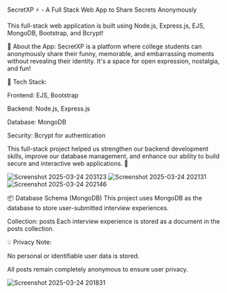 SecretXP ⚡ - A Full Stack Web App to Share Secrets Anonymously

This full-stack web application is built using Node.js, Express.js, EJS, MongoDB, Bootstrap, and Bcrypt!

🔹 About the App:
SecretXP is a platform where college students can anonymously share their funny, memorable, and embarrassing moments without revealing their identity. It's a space for open expression, nostalgia, and fun!

🔹 Tech Stack:

Frontend: EJS, Bootstrap

Backend: Node.js, Express.js

Database: MongoDB

Security: Bcrypt for authentication

This full-stack project helped us strengthen our backend development skills, improve our database management, and enhance our ability to build secure and interactive web applications. 🚀

![Screenshot 2025-03-24 203123](https://github.com/user-attachments/assets/d15e156b-859c-4e24-a16e-224347239b26)
![Screenshot 2025-03-24 202131](https://github.com/user-attachments/assets/cf624325-a513-4623-b22c-037da3bb41ba)
![Screenshot 2025-03-24 202146](https://github.com/user-attachments/assets/171e2f53-5c95-4a39-a987-8f8e91df6d18)




📦 Database Schema (MongoDB)
This project uses MongoDB as the database to store user-submitted interview experiences.

Collection: posts
Each interview experience is stored as a document in the posts collection.

💡 Privacy Note:

No personal or identifiable user data is stored.

All posts remain completely anonymous to ensure user privacy.


![Screenshot 2025-03-24 201831](https://github.com/user-attachments/assets/1d11b949-6dcb-4c62-b0ba-12c09ce6fd36)
